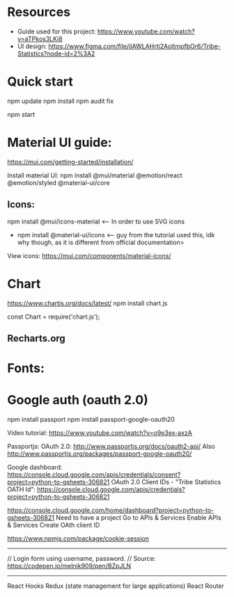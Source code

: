 # Resources
- Guide used for this project: https://www.youtube.com/watch?v=aTPkos3LKi8
- UI design: https://www.figma.com/file/jIAWLAHrtj2AoltmpfbOr6/Tribe-Statistics?node-id=2%3A2

# Quick start

npm update
npm install
npm audit fix

npm start


# Material UI guide:
https://mui.com/getting-started/installation/

Install material UI:
npm install @mui/material @emotion/react @emotion/styled @material-ui/core


## Icons:
npm install @mui/icons-material <-- In order to use SVG icons

* npm install @material-ui/icons <-- guy from the tutorial used this, idk why though, as it is different from official documentation>

View icons: https://mui.com/components/material-icons/

# Chart
https://www.chartjs.org/docs/latest/
npm install chart.js

const Chart = require('chart.js');

## Recharts.org




# Fonts:
<link rel="preconnect" href="https://fonts.googleapis.com">
<link rel="preconnect" href="https://fonts.gstatic.com" crossorigin>
<link href="https://fonts.googleapis.com/css2?family=Inter:wght@200;400;700&display=swap" rel="stylesheet">


# Google auth (oauth 2.0)
npm install passport
npm install passport-google-oauth20

Video tutorial: https://www.youtube.com/watch?v=o9e3ex-axzA


Passportjs: 
OAuth 2.0: http://www.passportjs.org/docs/oauth2-api/
Also http://www.passportjs.org/packages/passport-google-oauth20/

Google dashboard: https://console.cloud.google.com/apis/credentials/consent?project=python-to-gsheets-306821
OAuth 2.0 Client IDs - "Tribe Statistics OATH ld": https://console.cloud.google.com/apis/credentials?project=python-to-gsheets-306821

https://console.cloud.google.com/home/dashboard?project=python-to-gsheets-306821
Need to have a project
Go to APIs & Services
Enable APIs & Services
Create OAth client ID

https://www.npmjs.com/package/cookie-session


---

// Login form using username, password.
// Source: https://codepen.io/melnik909/pen/BZpJLN


---

React Hooks
Redux (state management for large applications)
React Router